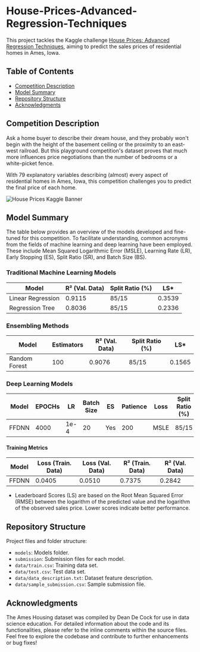 # House-Prices-Advanced-Regression-Techniques
This project tackles the Kaggle challenge [House Prices: Advanced Regression Techniques](https://www.kaggle.com/competitions/house-prices-advanced-regression-techniques), aiming to predict the sales prices of residential homes in Ames, Iowa. 


## Table of Contents
- [Competition Description](#competition-description)
- [Model Summary](#model-summary)
- [Repository Structure](#repository-structure)
- [Acknowledgments](#acknowledgments)

## Competition Description
Ask a home buyer to describe their dream house, and they probably won't begin with the height of the basement ceiling or the proximity to an east-west railroad. But this playground competition's dataset proves that much more influences price negotiations than the number of bedrooms or a white-picket fence.

With 79 explanatory variables describing (almost) every aspect of residential homes in Ames, Iowa, this competition challenges you to predict the final price of each home.

![House Prices Kaggle Banner](https://storage.googleapis.com/kaggle-media/competitions/House%20Prices/kaggle_5407_media_housesbanner.png)


## Model Summary

The table below provides an overview of the models developed and fine-tuned for this competition. To facilitate understanding, common acronyms from the fields of machine learning and deep learning have been employed. These include Mean Squared Logarithmic Error (MSLE), Learning Rate (LR), Early Stopping (ES), Split Ratio (SR), and Batch Size (BS).

### Traditional Machine Learning Models

| Model              | R² (Val. Data) | Split Ratio (%) | LS*   |
|--------------------|----------------|--------|-------|
| Linear Regression  | 0.9115        | 85/15  | 0.3539 |
| Regression Tree    | 0.8036        | 85/15  | 0.2336 |

### Ensembling Methods

| Model          | Estimators | R² (Val. Data) | Split Ratio (%) | LS*   |
|----------------|------------|----------------|--------|-------|
| Random Forest  | 100        | 0.9076       | 85/15  | 0.1565 |

### Deep Learning Models

| Model   | EPOCHs | LR   | Batch Size  | ES  | Patience | Loss | Split Ratio (%) | LS*   |
|---------|--------|------|-----|-----|----------|------|--------|-------|
| FFDNN   | 4000   | 1e-4 | 20  | Yes | 200      | MSLE | 85/15 | 0.2133 |

#### Training Metrics

| Model   | Loss (Train. Data) | Loss (Val. Data) | R² (Train. Data) | R² (Val. Data) |
|---------|--------------------|------------------|-------------------|----------------|
| FFDNN    | 0.0405             | 0.0510           | 0.7375            | 0.2842         |

* Leaderboard Scores (LS) are based on the Root Mean Squared Error (RMSE) between the logarithm of the predicted value and the logarithm of the observed sales price. Lower scores indicate better performance.


## Repository Structure

Project files and folder structure:
- `models`: Models folder.
- `submission`: Submission files for each model.
- `data/train.csv`: Training data set.
- `data/test.csv`: Test data set.
- `data/data_description.txt`: Dataset feature description.
- `data/sample_submission.csv`: Sample submission file.

## Acknowledgments

The Ames Housing dataset was compiled by Dean De Cock for use in data science education. For detailed information about the code and its functionalities, please refer to the inline comments within the source files. Feel free to explore the codebase and contribute to further enhancements or bug fixes!

